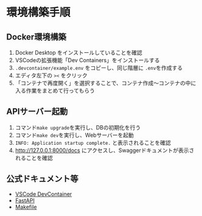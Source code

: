 # 環境構築手順
## Docker環境構築
1. Docker Desktop をインストールしていることを確認
2. VSCodeの拡張機能「Dev Containers」をインストールする
3. `.devcontainer/example.env` をコピーし、同じ階層に `.env`を作成する
4. エディタ左下の `><` をクリック
5. 「コンテナで再度開く」を選択することで、コンテナ作成〜コンテナの中に入る作業をまとめて行ってもらう

## APIサーバー起動
1. コマンド`make upgrade`を実行し、DBの初期化を行う
2. コマンド`make dev`を実行し、Webサーバーを起動
3. `INFO: Application startup complete.` と表示されることを確認
4. http://127.0.0.1:8000/docs にアクセスし、Swaggerドキュメントが表示されることを確認

## 公式ドキュメント等
- [VSCode DevContainer](https://code.visualstudio.com/docs/devcontainers/tutorial)
- [FastAPI](https://fastapi.tiangolo.com/ja/)
- [Makefile](https://zenn.dev/keitean/articles/aaef913b433677)
